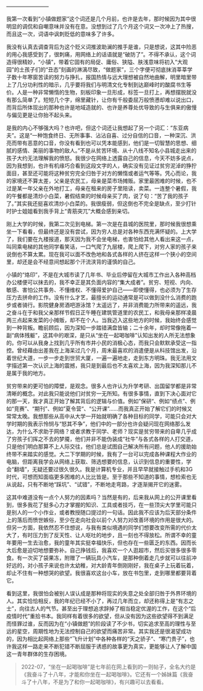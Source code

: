————————

我第一次看到“小镇做题家”这个词还是几个月前，也许是去年，那时候因为其中很明显的调侃和自嘲意味并没有在意。没想到过了几个月这个词又一次冲上了热搜，而且这一次，词语中讽刺贬低的意味多了许多。

我没有认真去调查背后为这个贬义词推波助澜的推手是谁，只是想说，这其中险恶的用心我感受到了，很刺痛，用网络上的话语就是“破防了”。不得不承认，这个词造得很精妙，“小镇”，带着它固有的局促、庸俗、狭隘、肤浅意味将初入“大观园”的土孩子们的“丑态”刻画的淋漓尽致，“做题家”，三个字便可彻底抹消莘莘学子数十年寒窗苦读的努力与挣扎，报国热情与远大理想被自然地曲解，明里暗里带上了几分功利性的暗示，几乎要将我们与明清文化专制到达巅峰时的酸腐书生等价。人是一种非常懒惰的生物，刻板印象一旦形成，标签一旦打上，再想摆脱就没有那么简单了。短短几个字，绵里藏针，让你有千般委屈万般愤懑却难以说出口，而背后所体现出的那种也许是地域造就的、也许是养尊处优导致的与生俱来的傲慢与偏见更是让你抬不起头来。

是我的内心不够强大吗？也许吧，但这个词还让我想起了另一个词汇：“东亚病夫”。这是“一种饱食终日、无所事事、沾沾自喜、过分自信的口音，一种深沉、洪亮而带有恶意的口音，你没有看到也可以凭本能感到，他们是一切智慧的思想、细腻的感情、美丽的事物的敌人。”不是从贫苦环境、从十八线不知名小县城走出来的孩子大约无法理解我的愤怒。我很少在网络上透露自己的信息，今天不妨多说点，因为我想到，也许有机缘巧合看到这段文字的人，确实没有见证过贫穷泥淖的狰狞面目，甚至还可能将这种贫穷完全归咎于对方的懒惰或者运气等等。凭心而论，我的家境还不算太差，父亲是农民工，母亲是菜市场摊贩。家里最困难的时候，也不过是某一年父亲在外地打工，母亲在租来的房子里陪读，卖菜。一连整个暑假，我的午餐都是清炒小白菜，暑假结束的时候母亲买了肉，说了句：“苦了我的孩子了。”其实我还挺喜欢清炒小白菜的。我很瘦弱，但这倒也不完全是缺点，至少打针时护士姐姐看到我手背上“青筋突兀”大概会感到亲切。

刚上大学的时候，我第二次见到电梯。第一次是在县城的医院里，那时候我很想乘坐一下看看，但最终还是没有尝试，因为穷人总是对各种东西充满怀疑的。上大学了，我们要在九楼报道，那天因为我不会坐电梯，也害怕给其他人看出来这一点，叫同乘电梯的其他同学看笑话，一口气爬了九层楼，爬上爬下，对穷人家的孩子来说倒也不算太累。现在我可以面不改色地和各式各样的人挤在这样一个狭小的空间里，却还是会不经意间想起那个汗流浃背的谨慎的自己。

小镇的“烙印”，不是在大城市读了几年书、毕业后停留在大城市工作出入各种高档办公楼便可以抹去的，我不幸正是其负面内容的“集大成者”。贫穷、短视、内向、敏感、害怕公共事务、不懂维权、不懂得爱护自己——即使懂得，也必须为了生存压力去拼命的工作。没有什么才艺，最擅长的运动通常是可以做到没什么消费的跑步或者骑行。影院健身房酒吧游泳馆？太遥远了，并非消费能力所带来的遥远，我之奋斗在于和我父亲那样节假日正午睡在建筑管道里的农民工，和我母亲那样凌晨两三点起来发菜的小摊贩，却不在个人。当我迈入这些地方的时候，我始终会感觉到一种背叛。瞻前顾后，因为深知一步踏错满盘皆输；二十余年，却时常像拖着一副“病体残躯”，这其中的艰深，是只从“坐在一起喝咖啡”认知出发的人所无法想象的。你可以从我身上找到几乎所有市井小民的消极心态，而我只会默默承受这一指控。曾经藉由出差我在上海呆过几个月，周末最喜欢的消遣便是从科技馆出发，沿着世纪大道，一步一步走到世贸大厦，一遍一遍地走，走到东方明珠。我无法用文字描述第一次认识上海的震撼，我只是到最后也不太喜欢上海，因为我深知那儿不是属于我的地方。

贫穷带来的更可怕的障壁，是观念。很多人也许认为升学考研、出国留学都是非常清晰的概念。对此我只能说他们对贫穷一无所知。有很多事情，直到下决心面对它的那一天，我才真正开始了解其背后的逻辑与价值。例如”保研“、例如“绩点”、例如“竞赛”、“期刊”、例如”夏令营“、“公开课”……而我真正开始了解它们的时候又常常太晚。我想那些从高中从大学一开始就明确了各种目标的同学，可能只会对大学时期的我表示怜悯与“怒其不争”，他们中的一部分也许会疑问现在网络那么发达，为什么不求助于网络？或者求教于同学、老师？现实是贫穷带来的自卑几乎成了穷孩子们挥之不去的梦魇，他们并非不能伪装成“社牛”与各式各样的人打交道，只是他们明白那算不上人际交往，他们总是试图自己解决所有问题，他人的援助始终带不来踏实的感觉。大二下学期的时候，我有了一台可以完成各种课程大作业的电脑，但距离我学会从网络上获取、筛选想要的信息，认识到信息的重要性，学会“翻墙”，无疑还要过很久很久。我是计算机专业，并且早早就接触过手机和3G时代，可想而知面临更多困难的人比比皆是。至于那些不知道的事情，想检索也无从说起，只有不断地“踩坑”、“试错”，不断地走弯路，才逐渐揭开它的迷雾。

这其中难道没有一点个人努力的因素吗？当然是有的，后来我从网上的公开课里看到，很多我花了挺多心力才掌握的知识、工具或者技巧，在一些顶尖大学里可能只是别人的一个小作业，或者教授随口提过的一句话。因此我不应该为后天部分条件上的落后而愤世嫉俗，至少在走向社会以前个人努力对改善环境的作用是很大的。但另一方面，我依然忍不住想说，与我有类似境遇的同学们想要改变所需的代价太大了，有时压力到了反天性、让人呕吐的地步，且一刻也不得放松。所谓不幸的童年要用一生去治愈，我的童年其实挺幸福快乐，但也存在一些匮乏的东西。因而长大后愈是迫切地想要弥补。自己挣钱后，我喜欢一个人逛超市，然后买很多很多零食。有一次买了袋果冻，附赠了一辆玩具小汽车，是那种倒着走几步就可以往前冲好远的，对小孩子来说也许太幼稚，对大龄青年倒刚刚好，我在桌子上玩着玩着，却止不住有一种想哭的欲望。我很喜欢这台小车，放在书包里，走到哪里都要背着它。

看到这里，我很怕会被别人误认成是那种将现实的失意之处全部归咎于外界环境的人。其实恰恰相反，我的年纪已经不小了，再过几年而立，却还称得上是“有志之士”，向往古人的气节。甚至出于理想追求辞掉了相当稳定优渥的工作，在这个“后疫情时代”重拾书本。我同样有着很多的欲望，但从没有因为这些欲望得不到满足而怪罪过谁，反而因为在“小镇做题”的阶段读了不少书，切实追求至高的理性与至远的星空，周期性地为无法控制自己的欲望而痛苦非常。其实我还是很渴望成功的，因为相比起网络上那些“飞升计划”中各种各样的“天之骄子“、“寒门贵子”，也许我这样一路走来不断犯错不断屈服于诱惑的故事更为真实，更能够让人了解中国这一青年群体的生存困境。

> 2022-07，“坐在一起喝咖啡”是七年前在网上看到的一则帖子，全名大约是《我奋斗了十八年，才能和你坐在一起喝咖啡》。它还有一个姊妹篇《我奋斗了十八年，不是为了和你一起喝咖啡》，有兴趣可以去看看。
